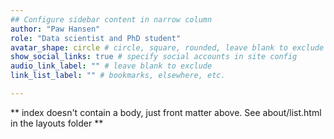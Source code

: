 ```yaml
---
## Configure sidebar content in narrow column
author: "Paw Hansen"
role: "Data scientist and PhD student"
avatar_shape: circle # circle, square, rounded, leave blank to exclude
show_social_links: true # specify social accounts in site config
audio_link_label: "" # leave blank to exclude
link_list_label: "" # bookmarks, elsewhere, etc.

---
```


** index doesn't contain a body, just front matter above.
See about/list.html in the layouts folder **